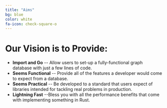 ```yaml
---
title: "Aims"
bg: blue
color: white
fa-icon: check-square-o
---
```


# Our Vision is to Provide:

- **Import and Go**
-- Allow users to set-up a fully-functional graph database with just a few lines of code.
- **Seems Functional**
-- Provide all of the features a developer would come to expect from a database.
- **Seems Practical**
-- Be developed to a standard that users expect of libraries intended for tackling real problems in production.
- **Lightning Fast**
--Bless you with all the performance benefits that come with implementing something in Rust.
